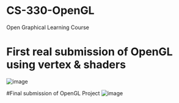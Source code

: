 # CS-330-OpenGL
Open Graphical Learning Course

# First real submission of OpenGL using vertex & shaders
![image](https://github.com/zlshackleton/CS-330-OpenGL/assets/136869728/ede6cbfe-e174-4871-b1e3-eb76d213879e)

#Final submission of OpenGL Project
![image](https://github.com/zlshackleton/CS-330-OpenGL/assets/136869728/523ce298-4f40-42d0-916d-6f17a91882df)



